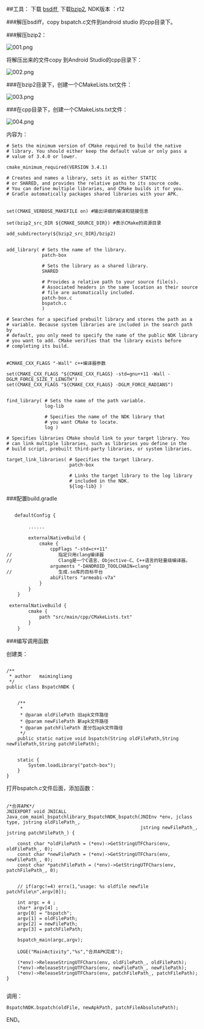 ##工具：
下载 [bsdiff ](http://www.daemonology.net/bsdiff/bsdiff-4.3.tar.gz) 
下载[bzip2](http://www.bzip.org/downloads.html),
NDK版本 ：r12


###解压bsdiff，copy bspatch.c文件到android studio 的cpp目录下。

###解压bzip2：

![001.png](http://upload-images.jianshu.io/upload_images/1157085-4953f7e9d055ede3.png?imageMogr2/auto-orient/strip%7CimageView2/2/w/1240)

 将解压出来的文件copy 到Android Studio的cpp目录下：

![002.png](http://upload-images.jianshu.io/upload_images/1157085-f5c74a6b366f696d.png?imageMogr2/auto-orient/strip%7CimageView2/2/w/1240)

###在bzip2目录下，创建一个CMakeLists.txt文件：

![003.png](http://upload-images.jianshu.io/upload_images/1157085-ffcd72a0633986bd.png?imageMogr2/auto-orient/strip%7CimageView2/2/w/1240)

###在cpp目录下，创建一个CMakeLists.txt文件：

![004.png](http://upload-images.jianshu.io/upload_images/1157085-558c8229121619c0.png?imageMogr2/auto-orient/strip%7CimageView2/2/w/1240)

内容为：

```code
# Sets the minimum version of CMake required to build the native
# library. You should either keep the default value or only pass a
# value of 3.4.0 or lower.

cmake_minimum_required(VERSION 3.4.1)

# Creates and names a library, sets it as either STATIC
# or SHARED, and provides the relative paths to its source code.
# You can define multiple libraries, and CMake builds it for you.
# Gradle automatically packages shared libraries with your APK.


set(CMAKE_VERBOSE_MAKEFILE on) #输出详细的编译和链接信息

set(bzip2_src_DIR ${CMAKE_SOURCE_DIR}) #表示CMake的资源目录

add_subdirectory(${bzip2_src_DIR}/bzip2)


add_library( # Sets the name of the library.
             patch-box

             # Sets the library as a shared library.
             SHARED

             # Provides a relative path to your source file(s).
             # Associated headers in the same location as their source
             # file are automatically included.
             patch-box.c
             bspatch.c
             )

# Searches for a specified prebuilt library and stores the path as a
# variable. Because system libraries are included in the search path by
# default, you only need to specify the name of the public NDK library
# you want to add. CMake verifies that the library exists before
# completing its build.


#CMAKE_CXX_FLAGS "-Wall" c++编译器参数

set(CMAKE_CXX_FLAGS "${CMAKE_CXX_FLAGS} -std=gnu++11 -Wall -DGLM_FORCE_SIZE_T_LENGTH")
set(CMAKE_CXX_FLAGS "${CMAKE_CXX_FLAGS} -DGLM_FORCE_RADIANS")


find_library( # Sets the name of the path variable.
              log-lib

              # Specifies the name of the NDK library that
              # you want CMake to locate.
              log )

# Specifies libraries CMake should link to your target library. You
# can link multiple libraries, such as libraries you define in the
# build script, prebuilt third-party libraries, or system libraries.

target_link_libraries( # Specifies the target library.
                       patch-box

                       # Links the target library to the log library
                       # included in the NDK.
                       ${log-lib} )

```


###配置build.gradle

```xml

   defaultConfig {
  
        ......

        externalNativeBuild {
            cmake {
                cppFlags "-std=c++11"
//                 指定只用clang编译器
//                 Clang是一个C语言、Objective-C、C++语言的轻量级编译器。
                arguments "-DANDROID_TOOLCHAIN=clang"
//                 生成.so库的目标平台
                abiFilters "armeabi-v7a"
            }
        }
    }

 externalNativeBuild {
        cmake {
            path "src/main/cpp/CMakeLists.txt"
        }
    }

```

###编写调用函数

 创建类：
```code

/**
 * author   maimingliang
 */
public class BspatchNDK {


    /**
     *
     * @param oldFilePath 旧apk文件路径
     * @param newFilePath 新apk文件路径
     * @param patchFilePath 差分包apk文件路径
     */
    public static native void bspatch(String oldFilePath,String newFilePath,String patchFilePath);


    static {
        System.loadLibrary("patch-box");
    }
}

```

打开bspatch.c文件后面，添加函数：

```code

/*合并APK*/
JNIEXPORT void JNICALL
Java_com_maiml_bspatchlibrary_BspatchNDK_bspatch(JNIEnv *env, jclass type, jstring oldFilePath_,
												 jstring newFilePath_, jstring patchFilePath_) {

	const char *oldFilePath = (*env)->GetStringUTFChars(env, oldFilePath_, 0);
	const char *newFilePath = (*env)->GetStringUTFChars(env, newFilePath_, 0);
	const char *patchFilePath = (*env)->GetStringUTFChars(env, patchFilePath_, 0);


	// if(argc!=4) errx(1,"usage: %s oldfile newfile patchfile\n",argv[0]);

	int argc = 4 ;
	char* argv[4] ;
	argv[0] = "bspatch";
	argv[1] = oldFilePath;
	argv[2] = newFilePath;
	argv[3] = patchFilePath;

	bspatch_main(argc,argv);

	LOGE("MainActivity","%s","合并APK完成");

	(*env)->ReleaseStringUTFChars(env, oldFilePath_, oldFilePath);
	(*env)->ReleaseStringUTFChars(env, newFilePath_, newFilePath);
	(*env)->ReleaseStringUTFChars(env, patchFilePath_, patchFilePath);
}


```

调用：
```code
BspatchNDK.bspatch(oldFile, newApkPath, patchFileAbsolutePath);
```
END。
